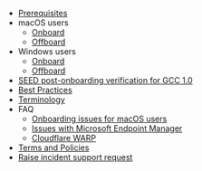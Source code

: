 * [Prerequisites](prerequisites-for-onboarding)
* macOS users
  * [Onboard](seed-onboarding-instructions-for-macos)
  * [Offboard](seed-offboarding-instructions-for-macos)
* Windows users  
  * [Onboard](seed-onboarding-instructions-windows)
  * [Offboard](seed-offboarding-instructions-for-windows)
* [SEED post-onboarding verification for GCC 1.0](seed-post-onboarding-verification-for-gcc-1.0)
* [Best Practices](best-practices)
* [Terminology](term-definitions)
* FAQ
  * [Onboarding issues for macOS users](faqs/common-issues-while-onboarding-using-macos)
  * [Issues with Microsoft Endpoint Manager](faqs/common-issues-while-enrolling-with-microsoft-endpoint-manager)
  * [Cloudflare WARP](faqs/cloudflare-warp-known-issues)
* [Terms and Policies](terms-and-policies)
* [Raise incident support request](raise-an-incident-support-request)
